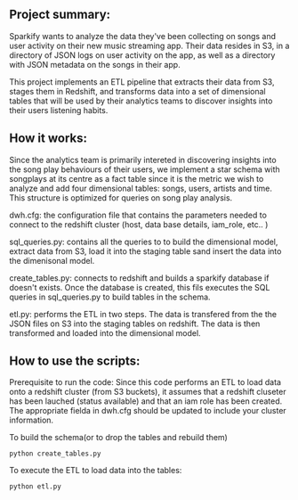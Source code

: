 Project summary:
----------------
Sparkify wants to analyze the data they've been collecting on songs and user activity on their new music streaming app. Their data resides in S3, in a directory of JSON logs on user activity on the app, as well as a directory with JSON metadata on the songs in their app.

This project implements an ETL pipeline that extracts their data from S3, stages them in Redshift, and transforms data into a set of dimensional tables that will be used by their analytics teams to discover insights into their users listening habits.



How it works:
-------------
Since the analytics team is primarily intereted in discovering insights into the song play behaviours of their users, we implement a star schema with songplays at its centre as a fact table since it is the metric we wish to analyze and add four dimensional tables: songs, users, artists and time. This structure is optimized for queries on song play analysis.

dwh.cfg: the configuration file that contains the parameters needed to connect to the redshift cluster (host, data base details, iam_role, etc.. )

sql_queries.py: contains all the queries to to build the dimensional model, extract data from S3, load it into the staging table sand insert the data into the dimenisonal model. 

create_tables.py: connects to redshift and builds a sparkify database if doesn't exists. Once the database is created, this fils executes the SQL queries in sql_queries.py to build tables in the schema.

etl.py: performs the ETL in two steps. The data is transfered from the the JSON files on S3 into the staging tables on redshift. The data is then transformed and loaded into the dimensional model.


How to use the scripts:
-----------------------

Prerequisite to run the code:
Since this code performs an ETL to load data onto a redshift cluster (from S3 buckets), it assumes that a redshift cluseter has been lauched (status available) and that an iam role has been created. The appropriate fielda in dwh.cfg should be updated to include your cluster information.

To build the schema(or to drop the tables and rebuild them)
```
python create_tables.py
```
To execute the ETL to load data into the tables:
```
python etl.py
```

